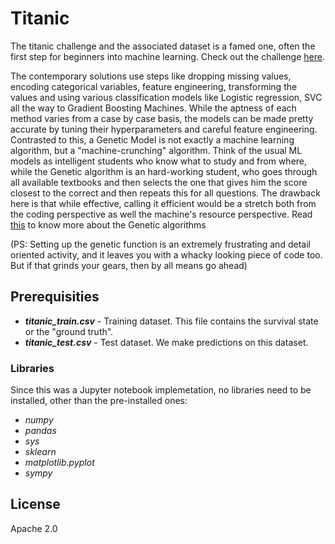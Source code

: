 # Titanic

The titanic challenge and the associated dataset is a famed one, often the first step for beginners into machine learning.
Check out the challenge [here](https://www.kaggle.com/c/titanic/overview).

The contemporary solutions use steps like dropping missing values, encoding categorical variables, feature engineering, transforming the values and using various classification models like Logistic regression, SVC all the way to Gradient Boosting Machines. While the aptness of each method varies from a case by case basis, the models can be made pretty accurate by tuning their hyperparameters and careful feature engineering.
Contrasted to this, a Genetic Model is not exactly a machine learning algorithm, but a "machine-crunching" algorithm. Think of the usual ML models as intelligent students who know what to study and from where, while the Genetic algorithm is an hard-working student, who goes through all available textbooks and then selects the one that gives him the score closest to the correct and then repeats this for all questions. The drawback here is that while effective, calling it efficient would be a stretch both from the coding perspective as well the machine's resource perspective.
Read [this](https://medium.com/analytics-vidhya/understanding-genetic-algorithms-in-the-artificial-intelligence-spectrum-7021b7cc25e7) to know more about the Genetic algorithms

(PS: Setting up the genetic function is an extremely frustrating and detail oriented activity, and it leaves you with a whacky looking piece of code too. But if that grinds your gears, then by all means go ahead)
## Prerequisities
 - ***titanic_train.csv*** - Training dataset. This file contains the survival state or the "ground truth".
 - ***titanic_test.csv*** - Test dataset. We make predictions on this dataset.

### Libraries
Since this was a Jupyter notebook implemetation, no libraries need to be installed, other than the pre-installed ones:  
 - *numpy*  
 - *pandas*
 - *sys*  
 - *sklearn*
 - *matplotlib.pyplot*
 - *sympy*

License
------
Apache 2.0 
